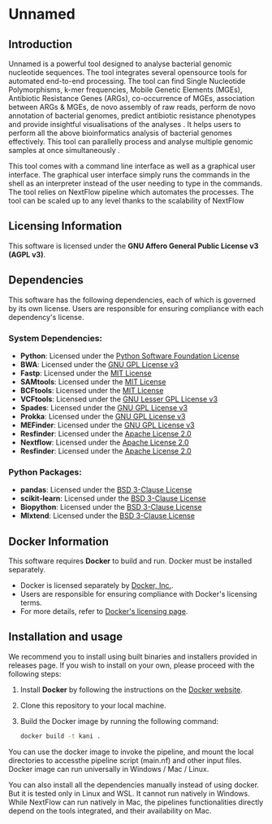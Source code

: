 # Unnamed

## Introduction
Unnamed is a powerful tool designed to analyse bacterial genomic nucleotide sequences. The tool integrates several opensource tools for automated end-to-end processing. The tool can find Single Nucleotide Polymorphisms, k-mer frequencies, Mobile Genetic Elements (MGEs), Antibiotic Resistance Genes (ARGs), co-occurrence of MGEs, association between ARGs & MGEs, de novo assembly of raw reads, perform de novo annotation of bacterial genomes, predict antibiotic resistance phenotypes and provide insightful visualisations of the analyses . It helps users to perform all the above bioinformatics analysis of bacterial genomes effectively. This tool can parallelly process and analyse multiple genomic samples at once simultaneously .

This tool comes with a command line interface as well as a graphical user interface. The graphical user interface simply runs the commands in the shell as an interpreter instead of the user needing to type in the commands. The tool relies on NextFlow pipeline which automates the processes. The tool can be scaled up to any level thanks to the scalability of NextFlow

## Licensing Information

This software is licensed under the **GNU Affero General Public License v3 (AGPL v3)**.

## Dependencies

This software has the following dependencies, each of which is governed by its own license. Users are responsible for ensuring compliance with each dependency's license.

### System Dependencies:
- **Python**: Licensed under the [Python Software Foundation License](https://docs.python.org/3/license.html)
- **BWA**: Licensed under the [GNU GPL License v3](https://github.com/lh3/bwa?tab=GPL-3.0-1-ov-file)
- **Fastp**: Licensed under the [MIT License](https://github.com/OpenGene/fastp/blob/master/LICENSE)
- **SAMtools**: Licensed under the [MIT License](https://github.com/samtools/samtools/blob/develop/LICENSE)
- **BCFtools**: Licensed under the [MIT License](https://github.com/samtools/bcftools/blob/develop/LICENSE)
- **VCFtools**: Licensed under the [GNU Lesser GPL License v3](https://github.com/vcftools/vcftools/blob/master/LICENSE)
- **Spades**: Licensed under the [GNU GPL License v3](https://github.com/ablab/spades?tab=License-1-ov-file)
- **Prokka**: Licensed under the [GNU GPL License v3](https://raw.githubusercontent.com/tseemann/prokka/master/doc/LICENSE.Prokka)
- **MEFinder**: Licensed under the [GNU GPL License v3](https://pypi.org/search/?c=License+%3A%3A+OSI+Approved+%3A%3A+GNU+General+Public+License+v3+%28GPLv3%29)
- **Resfinder**: Licensed under the [Apache License 2.0](https://github.com/genomicepidemiology/resfinder?tab=License-1-ov-file)
- **Nextflow**: Licensed under the [Apache License 2.0](https://github.com/nextflow-io/nextflow/tree/master?tab=Apache-2.0-1-ov-file)
- **Resfinder**: Licensed under the [Apache License 2.0](https://github.com/genomicepidemiology/resfinder?tab=License-1-ov-file)

### Python Packages:
- **pandas**: Licensed under the [BSD 3-Clause License](https://github.com/pandas-dev/pandas/blob/main/LICENSE)
- **scikit-learn**: Licensed under the [BSD 3-Clause License](https://github.com/scikit-learn/scikit-learn/blob/main/COPYING)
- **Biopython**: Licensed under the [BSD 3-Clause License](https://github.com/biopython/biopython?tab=License-2-ov-file)
- **Mlxtend**: Licensed under the [BSD 3-Clause License](https://github.com/rasbt/mlxtend/blob/master/LICENSE-BSD3.txt)

## Docker Information

This software requires **Docker** to build and run. Docker must be installed separately.

- Docker is licensed separately by [Docker, Inc.](https://www.docker.com/).
- Users are responsible for ensuring compliance with Docker's licensing terms.
- For more details, refer to [Docker's licensing page](https://docs.docker.com/subscription/desktop-license/).

## Installation and usage

We recommend you to install using built binaries and installers provided in releases page. If you wish to install on your own, please proceed with the following steps:

1. Install **Docker** by following the instructions on the [Docker website](https://www.docker.com/get-started).
2. Clone this repository to your local machine.
3. Build the Docker image by running the following command:
   
   ```bash
   docker build -t kani .

You can use the docker image to invoke the pipeline, and mount the local directories to accessthe pipeline script (main.nf) and other input files. Docker image can run universally in Windows / Mac / Linux.


You can also install all the dependencies manually instead of using docker. But it is tested only in Linux and WSL. It cannot run natively in Windows. While NextFlow can run natively in Mac, the pipelines functionalities directly depend on the tools integrated, and their availability on Mac.
